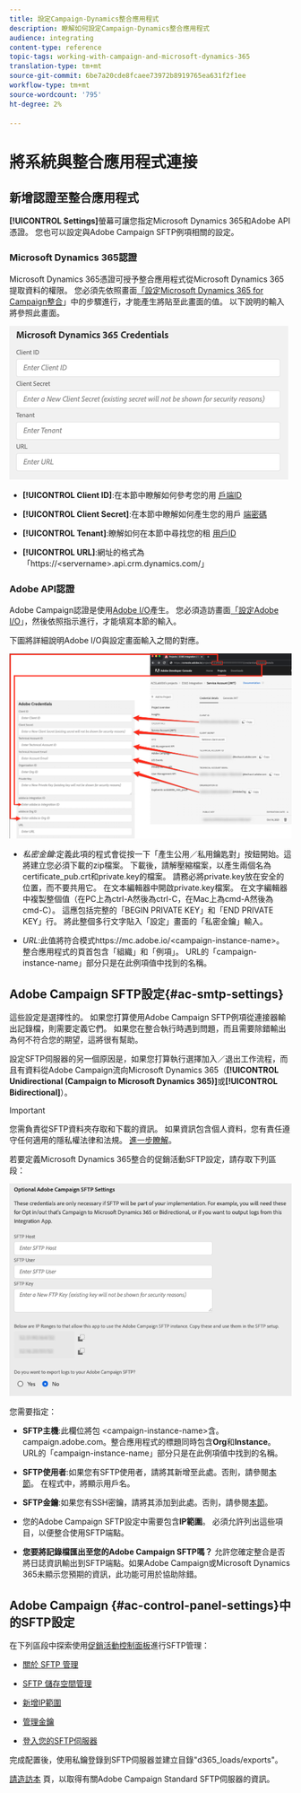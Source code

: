 ```yaml
---
title: 設定Campaign-Dynamics整合應用程式
description: 瞭解如何設定Campaign-Dynamics整合應用程式
audience: integrating
content-type: reference
topic-tags: working-with-campaign-and-microsoft-dynamics-365
translation-type: tm+mt
source-git-commit: 6be7a20cde8fcaee73972b8919765ea631f2f1ee
workflow-type: tm+mt
source-wordcount: '795'
ht-degree: 2%

---
```



# 將系統與整合應用程式連接

## 新增認證至整合應用程式

**[!UICONTROL Settings]**&#x200B;螢幕可讓您指定Microsoft Dynamics 365和Adobe API憑證。 您也可以設定與Adobe Campaign SFTP例項相關的設定。

### Microsoft Dynamics 365認證

Microsoft Dynamics 365憑證可授予整合應用程式從Microsoft Dynamics 365提取資料的權限。  您必須先依照畫面[「設定Microsoft Dynamics 365 for Campaign整合](../../integrating/using/d365-acs-configure-d365.md)」中的步驟進行，才能產生將貼至此畫面的值。 以下說明的輸入將參照此畫面。

![](assets/d365-to-acs-ui-page-workflows-settings-d365.png)

* **[!UICONTROL Client ID]**:在本節中瞭解如何參考您的用 [戶端ID](../../integrating/using/d365-acs-configure-d365.md#register-a-new-app)

* **[!UICONTROL Client Secret]**:在本節中瞭解如何產生您的用戶 [端密碼](../../integrating/using/d365-acs-configure-d365.md#generate-a-client-secret)

* **[!UICONTROL Tenant]**:瞭解如何在本節中尋找您的租 [用戶ID](../../integrating/using/d365-acs-configure-d365.md#get-the-tenant-id)

* **[!UICONTROL URL]**:網址的格式為「https://&lt;servername>.api.crm.dynamics.com/」

### Adobe API認證

Adobe Campaign認證是使用[Adobe I/O](https://www.adobe.io/)產生。 您必須造訪畫面[「設定Adobe I/O](../../integrating/using/d365-acs-configure-adobe-io.md)」，然後依照指示進行，才能填寫本節的輸入。

下圖將詳細說明Adobe I/O與設定畫面輸入之間的對應。

![](assets/d365-to-acs-ui-page-workflows-settings-adobeio.png)

* *私密金鑰*:定義此項的程式會從按一下「產生公用／私用鑰匙對」按鈕開始。這將建立您必須下載的zip檔案。 下載後，請解壓縮檔案，以產生兩個名為certificate_pub.crt和private.key的檔案。 請務必將private.key放在安全的位置，而不要共用它。 在文本編輯器中開啟private.key檔案。 在文字編輯器中複製整個值（在PC上為ctrl-A然後為ctrl-C，在Mac上為cmd-A然後為cmd-C）。 這應包括完整的「BEGIN PRIVATE KEY」和「END PRIVATE KEY」行。 將此整個多行文字貼入「設定」畫面的「私密金鑰」輸入。

* *URL*:此值將符合模式https\://mc.adobe.io/&lt;campaign-instance-name>。整合應用程式的頁首包含「組織」和「例項」。 URL的「campaign-instance-name」部分只是在此例項值中找到的名稱。

## Adobe Campaign SFTP設定{#ac-smtp-settings}

這些設定是選擇性的。 如果您打算使用Adobe Campaign SFTP例項從連接器輸出記錄檔，則需要定義它們。 如果您在整合執行時遇到問題，而且需要除錯輸出為何不符合您的期望，這將很有幫助。

設定SFTP伺服器的另一個原因是，如果您打算執行選擇加入／退出工作流程，而且有資料從Adobe Campaign流向Microsoft Dynamics 365（**[!UICONTROL Unidirectional (Campaign to Microsoft Dynamics 365)]**&#x200B;或&#x200B;**[!UICONTROL Bidirectional]**）。

>[!IMPORTANT]
>
>您需負責從SFTP資料夾存取和下載的資訊。 如果資訊包含個人資料，您有責任遵守任何適用的隱私權法律和法規。 [進一步瞭解](../../integrating/using/d365-acs-notices-and-recommendations.md#acs-msdyn-manage-privacy)。


若要定義Microsoft Dynamics 365整合的促銷活動SFTP設定，請存取下列區段：

![](assets/d365-to-acs-ui-page-workflows-settings-sftp.png)

您需要指定：

* **SFTP主機**:此欄位將包 &lt;campaign-instance-name>含。campaign.adobe.com。整合應用程式的標題同時包含&#x200B;**Org**&#x200B;和&#x200B;**Instance**。 URL的「campaign-instance-name」部分只是在此例項值中找到的名稱。

* **SFTP使用者**:如果您有SFTP使用者，請將其新增至此處。否則，請參閱[本節](#ac-control-panel-settings)。 在程式中，將顯示用戶名。

* **SFTP金鑰**:如果您有SSH密鑰，請將其添加到此處。否則，請參閱[本節](#ac-control-panel-settings)。

* 您的Adobe Campaign SFTP設定中需要包含&#x200B;**IP範圍**。 必須允許列出這些項目，以便整合使用SFTP端點。

* **您要將記錄檔匯出至您的Adobe Campaign SFTP嗎？** 允許您確定整合是否將日誌資訊輸出到SFTP端點。如果Adobe Campaign或Microsoft Dynamics 365未顯示您預期的資訊，此功能可用於協助除錯。

## Adobe Campaign {#ac-control-panel-settings}中的SFTP設定

在下列區段中探索使用[促銷活動控制面板](https://experienceleague.adobe.com/docs/control-panel/using/control-panel-home.html?lang=zh-Hant)進行SFTP管理：

* [關於 SFTP 管理](https://experienceleague.adobe.com/docs/control-panel/using/sftp-management/about-sftp-management.html?lang=en#sftp-management)

* [SFTP 儲存空間管理](https://experienceleague.adobe.com/docs/control-panel/using/sftp-management/key-management.html?lang=en#installing-ssh-key)

* [新增IP範圍](https://experienceleague.adobe.com/docs/control-panel/using/sftp-management/ip-range-allow-listing.html?lang=en#sftp-management)

* [管理金鑰](https://experienceleague.adobe.com/docs/control-panel/using/sftp-management/key-management.html?lang=en#sftp-management)

* [登入您的SFTP伺服器](https://experienceleague.adobe.com/docs/control-panel/using/sftp-management/logging-into-sftp-server.html?lang=en#sftp-management)

完成配置後，使用私鑰登錄到SFTP伺服器並建立目錄&quot;d365_loads/exports&quot;。

[請造訪本](https://experienceleague.adobe.com/docs/campaign-standard-learn/control-panel/sftp-management/monitoring-server-capacity.html?lang=en#sftp-management) 頁，以取得有關Adobe Campaign Standard SFTP伺服器的資訊。
